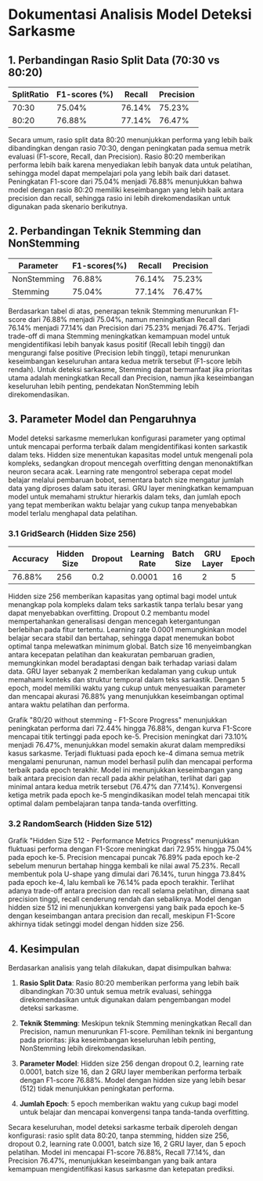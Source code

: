 # Dokumentasi Analisis Model Deteksi Sarkasme

## 1. Perbandingan Rasio Split Data (70:30 vs 80:20)

| SplitRatio | F1-scores (%) | Recall | Precision |
|------------|--------------|--------|-----------|
| 70:30      | 75.04%       | 76.14% | 75.23%    |
| 80:20      | 76.88%       | 77.14% | 76.47%    |

Secara umum, rasio split data 80:20 menunjukkan performa yang lebih baik dibandingkan dengan rasio 70:30, dengan peningkatan pada semua metrik evaluasi (F1-score, Recall, dan Precision). Rasio 80:20 memberikan performa lebih baik karena menyediakan lebih banyak data untuk pelatihan, sehingga model dapat mempelajari pola yang lebih baik dari dataset. Peningkatan F1-score dari 75.04% menjadi 76.88% menunjukkan bahwa model dengan rasio 80:20 memiliki keseimbangan yang lebih baik antara precision dan recall, sehingga rasio ini lebih direkomendasikan untuk digunakan pada skenario berikutnya.

## 2. Perbandingan Teknik Stemming dan NonStemming

| Parameter    | F1-scores(%) | Recall  | Precision |
|--------------|--------------|---------|-----------|
| NonStemming  | 76.88%       | 76.14%  | 75.23%    |
| Stemming     | 75.04%       | 77.14%  | 76.47%    |

Berdasarkan tabel di atas, penerapan teknik Stemming menurunkan F1-score dari 76.88% menjadi 75.04%, namun meningkatkan Recall dari 76.14% menjadi 77.14% dan Precision dari 75.23% menjadi 76.47%. Terjadi trade-off di mana Stemming meningkatkan kemampuan model untuk mengidentifikasi lebih banyak kasus positif (Recall lebih tinggi) dan mengurangi false positive (Precision lebih tinggi), tetapi menurunkan keseimbangan keseluruhan antara kedua metrik tersebut (F1-score lebih rendah). Untuk deteksi sarkasme, Stemming dapat bermanfaat jika prioritas utama adalah meningkatkan Recall dan Precision, namun jika keseimbangan keseluruhan lebih penting, pendekatan NonStemming lebih direkomendasikan.

## 3. Parameter Model dan Pengaruhnya

Model deteksi sarkasme memerlukan konfigurasi parameter yang optimal untuk mencapai performa terbaik dalam mengidentifikasi konten sarkastik dalam teks. Hidden size menentukan kapasitas model untuk mengenali pola kompleks, sedangkan dropout mencegah overfitting dengan menonaktifkan neuron secara acak. Learning rate mengontrol seberapa cepat model belajar melalui pembaruan bobot, sementara batch size mengatur jumlah data yang diproses dalam satu iterasi. GRU layer meningkatkan kemampuan model untuk memahami struktur hierarkis dalam teks, dan jumlah epoch yang tepat memberikan waktu belajar yang cukup tanpa menyebabkan model terlalu menghapal data pelatihan.

### 3.1 GridSearch (Hidden Size 256)

| Accuracy | Hidden Size | Dropout | Learning Rate | Batch Size | GRU Layer | Epoch |
|----------|-------------|---------|--------------|------------|-----------|-------|
| 76.88%   | 256         | 0.2     | 0.0001       | 16         | 2         | 5     |

Hidden size 256 memberikan kapasitas yang optimal bagi model untuk menangkap pola kompleks dalam teks sarkastik tanpa terlalu besar yang dapat menyebabkan overfitting. Dropout 0.2 membantu model mempertahankan generalisasi dengan mencegah ketergantungan berlebihan pada fitur tertentu. Learning rate 0.0001 memungkinkan model belajar secara stabil dan bertahap, sehingga dapat menemukan bobot optimal tanpa melewatkan minimum global. Batch size 16 menyeimbangkan antara kecepatan pelatihan dan keakuratan pembaruan gradien, memungkinkan model beradaptasi dengan baik terhadap variasi dalam data. GRU layer sebanyak 2 memberikan kedalaman yang cukup untuk memahami konteks dan struktur temporal dalam teks sarkastik. Dengan 5 epoch, model memiliki waktu yang cukup untuk menyesuaikan parameter dan mencapai akurasi 76.88% yang menunjukkan keseimbangan optimal antara waktu pelatihan dan performa.

Grafik "80/20 without stemming - F1-Score Progress" menunjukkan peningkatan performa dari 72.44% hingga 76.88%, dengan kurva F1-Score mencapai titik tertinggi pada epoch ke-5. Precision meningkat dari 73.10% menjadi 76.47%, menunjukkan model semakin akurat dalam memprediksi kasus sarkasme. Terjadi fluktuasi pada epoch ke-4 dimana semua metrik mengalami penurunan, namun model berhasil pulih dan mencapai performa terbaik pada epoch terakhir. Model ini menunjukkan keseimbangan yang baik antara precision dan recall pada akhir pelatihan, terlihat dari gap minimal antara kedua metrik tersebut (76.47% dan 77.14%). Konvergensi ketiga metrik pada epoch ke-5 mengindikasikan model telah mencapai titik optimal dalam pembelajaran tanpa tanda-tanda overfitting.

### 3.2 RandomSearch (Hidden Size 512)

Grafik "Hidden Size 512 - Performance Metrics Progress" menunjukkan fluktuasi performa dengan F1-Score meningkat dari 72.95% hingga 75.04% pada epoch ke-5. Precision mencapai puncak 76.89% pada epoch ke-2 sebelum menurun bertahap hingga kembali ke nilai awal 75.23%. Recall membentuk pola U-shape yang dimulai dari 76.14%, turun hingga 73.84% pada epoch ke-4, lalu kembali ke 76.14% pada epoch terakhir. Terlihat adanya trade-off antara precision dan recall selama pelatihan, dimana saat precision tinggi, recall cenderung rendah dan sebaliknya. Model dengan hidden size 512 ini menunjukkan konvergensi yang baik pada epoch ke-5 dengan keseimbangan antara precision dan recall, meskipun F1-Score akhirnya tidak setinggi model dengan hidden size 256.

## 4. Kesimpulan

Berdasarkan analisis yang telah dilakukan, dapat disimpulkan bahwa:

1. **Rasio Split Data**: Rasio 80:20 memberikan performa yang lebih baik dibandingkan 70:30 untuk semua metrik evaluasi, sehingga direkomendasikan untuk digunakan dalam pengembangan model deteksi sarkasme.

2. **Teknik Stemming**: Meskipun teknik Stemming meningkatkan Recall dan Precision, namun menurunkan F1-score. Pemilihan teknik ini bergantung pada prioritas: jika keseimbangan keseluruhan lebih penting, NonStemming lebih direkomendasikan.

3. **Parameter Model**: Hidden size 256 dengan dropout 0.2, learning rate 0.0001, batch size 16, dan 2 GRU layer memberikan performa terbaik dengan F1-score 76.88%. Model dengan hidden size yang lebih besar (512) tidak menunjukkan peningkatan performa.

4. **Jumlah Epoch**: 5 epoch memberikan waktu yang cukup bagi model untuk belajar dan mencapai konvergensi tanpa tanda-tanda overfitting.

Secara keseluruhan, model deteksi sarkasme terbaik diperoleh dengan konfigurasi: rasio split data 80:20, tanpa stemming, hidden size 256, dropout 0.2, learning rate 0.0001, batch size 16, 2 GRU layer, dan 5 epoch pelatihan. Model ini mencapai F1-score 76.88%, Recall 77.14%, dan Precision 76.47%, menunjukkan keseimbangan yang baik antara kemampuan mengidentifikasi kasus sarkasme dan ketepatan prediksi. 